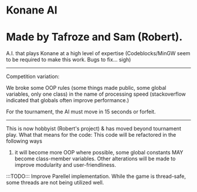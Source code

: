 # Konane AI 
# Made by Tafroze and Sam (Robert).
A.I. that plays Konane at a high level of expertise (Codeblocks/MinGW seem to be required to make this work.  Bugs to fix... sigh)
__________________________________________________________________________________________________________________________________
Competition variation:

We broke some OOP rules (some things made public, some global variables, only one class) in the name of processing speed (stackoverflow indicated that globals often improve performance.)

For the tournament, the AI must move in 15 seconds or forfeit.  
__________________________________________________________________________________________________________________________________
This is now hobbyist (Robert's project) & has moved beyond tournament play.
What that means for the code:
This code will be refactored in the following ways
1. it will become more OOP where possible, 
some global constants MAY become class-member variables.  Other alterations will be made to improve modularity and user-friendliness.

:::TODO:::
Improve Parellel implementation.  While the game is thread-safe, some threads are not being utilized well.
